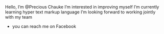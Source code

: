  Hello, I’m @Precious Chauke 
 I’m interested in improving myself 
 I’m currently learning hyper text markup language 
 I’m looking forward to working jointly with my team
- you can reach me on Facebook 
